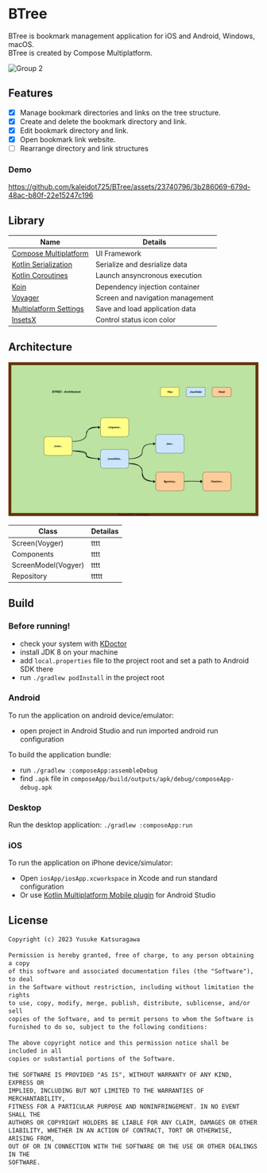 # BTree

BTree is bookmark management application for iOS and Android, Windows, macOS.  
BTree is created by Compose Multiplatform.

![Group 2](https://github.com/kaleidot725/BTree/assets/23740796/4bddcaf8-8083-432c-8f7a-e7781493ee26)

## Features

- [x] Manage bookmark directories and links on the tree structure.
- [x] Create and delete the bookmark directory and link.
- [x] Edit bookmark directory and link. 
- [X] Open bookmark link website.
- [ ] Rearrange directory and link structures

### Demo

https://github.com/kaleidot725/BTree/assets/23740796/3b286069-679d-48ac-b80f-22e15247c196

## Library

| Name | Details |
| ----- | ------ |
| [Compose Multiplatform](https://www.jetbrains.com/ja-jp/lp/compose-multiplatform/) | UI Framework |
| [Kotlin Serialization](https://kotlinlang.org/docs/serialization.html) | Serialize and desrialize data |
| [Kotlin Coroutines](https://kotlinlang.org/docs/serialization.html) | Launch ansyncronous execution |
| [Koin](https://insert-koin.io/) | Dependency injection container |
| [Voyager](https://voyager.adriel.cafe/) | Screen and navigation management |
| [Multiplatform Settings](https://github.com/russhwolf/multiplatform-settings) | Save and load application data |
| [InsetsX](https://github.com/mori-atsushi/insetsx) | Control status icon color | 

## Architecture

![](https://raw.githubusercontent.com/kaleidot725/BTree/main/architecture.drawio.svg)

| Class | Detailas |
| ----- | -------- |
| Screen(Voyger) | tttt |
| Components | tttt |
| ScreenModel(Vogyer) | tttt |
| Repository | ttttt |

## Build

### Before running!
 - check your system with [KDoctor](https://github.com/Kotlin/kdoctor)
 - install JDK 8 on your machine
 - add `local.properties` file to the project root and set a path to Android SDK there
 - run `./gradlew podInstall` in the project root

### Android
To run the application on android device/emulator:  
 - open project in Android Studio and run imported android run configuration

To build the application bundle:
 - run `./gradlew :composeApp:assembleDebug`
 - find `.apk` file in `composeApp/build/outputs/apk/debug/composeApp-debug.apk`

### Desktop
Run the desktop application: `./gradlew :composeApp:run`

### iOS
To run the application on iPhone device/simulator:
 - Open `iosApp/iosApp.xcworkspace` in Xcode and run standard configuration
 - Or use [Kotlin Multiplatform Mobile plugin](https://plugins.jetbrains.com/plugin/14936-kotlin-multiplatform-mobile) for Android Studio

## License

```
Copyright (c) 2023 Yusuke Katsuragawa

Permission is hereby granted, free of charge, to any person obtaining a copy
of this software and associated documentation files (the "Software"), to deal
in the Software without restriction, including without limitation the rights
to use, copy, modify, merge, publish, distribute, sublicense, and/or sell
copies of the Software, and to permit persons to whom the Software is
furnished to do so, subject to the following conditions:

The above copyright notice and this permission notice shall be included in all
copies or substantial portions of the Software.

THE SOFTWARE IS PROVIDED "AS IS", WITHOUT WARRANTY OF ANY KIND, EXPRESS OR
IMPLIED, INCLUDING BUT NOT LIMITED TO THE WARRANTIES OF MERCHANTABILITY,
FITNESS FOR A PARTICULAR PURPOSE AND NONINFRINGEMENT. IN NO EVENT SHALL THE
AUTHORS OR COPYRIGHT HOLDERS BE LIABLE FOR ANY CLAIM, DAMAGES OR OTHER
LIABILITY, WHETHER IN AN ACTION OF CONTRACT, TORT OR OTHERWISE, ARISING FROM,
OUT OF OR IN CONNECTION WITH THE SOFTWARE OR THE USE OR OTHER DEALINGS IN THE
SOFTWARE.
```
